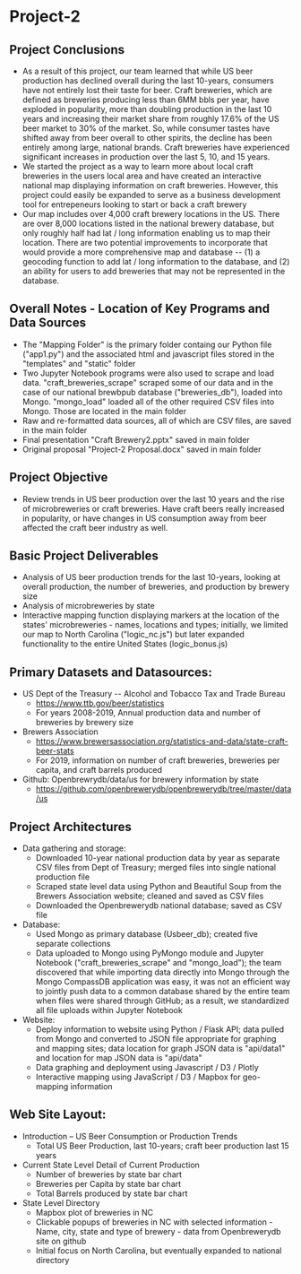 # Project-2
## Project Conclusions
* As a result of this project, our team learned that while US beer production has declined overall during the last 10-years, consumers have not entirely lost their taste for beer.  Craft breweries, which are defined as breweries producing less than 6MM bbls per year, have exploded in popularity, more than doubling production in the last 10 years and increasing their market share from roughly 17.6% of the US beer market to 30% of the market.  So, while consumer tastes have shifted away from beer overall to other spirits, the decline has been entirely among large, national brands.  Craft breweries have experienced significant increases in production over the last 5, 10, and 15 years.  
* We started the project as a way to learn more about local craft breweries in the users local area and have created an interactive national map displaying information on craft breweries.  However, this project could easily be expanded to serve as a business development tool for entrepeneurs looking to start or back a craft brewery
* Our map includes over 4,000 craft brewery locations in the US.  There are over 8,000 locations listed in the national brewery database, but only roughly half had lat / long information enabling us to map their location.  There are two potential improvements to incorporate that would provide a more comprehensive map and database -- (1) a geocoding function to add lat / long information to the database, and (2) an ability for users to add breweries that may not be represented in the database.    

## Overall Notes - Location of Key Programs and Data Sources
* The "Mapping Folder" is the primary folder containg our Python file ("app1.py") and the associated html and javascript files stored in the "templates" and "static" folder
* Two Jupyter Notebook programs were also used to scrape and load data.  "craft_breweries_scrape" scraped some of our data and in the case of our national brewbpub database ("breweries_db"), loaded into Mongo.  "mongo_load" loaded all of the other required CSV files into Mongo.  Those are located in the main folder  
* Raw and re-formatted data sources, all of which are CSV files, are saved in the main folder
* Final presentation "Craft Brewery2.pptx" saved in main folder
* Original proposal "Project-2 Proposal.docx" saved in main folder

## Project Objective
* Review trends in US beer production over the last 10 years and the rise of microbreweries or craft breweries.  Have craft beers really increased in popularity, or have changes in US consumption away from beer affected the craft beer industry as well.

## Basic Project Deliverables
* Analysis of US beer production trends for the last 10-years, looking at overall production, the number of breweries, and production by brewery size
* Analysis of microbreweries by state
* Interactive mapping function displaying markers at the location of the states' microbreweries - names, locations and types; initially, we limited our map to North Carolina ("logic_nc.js") but later expanded functionality to the entire United States (logic_bonus.js)

## Primary Datasets and Datasources:
* US Dept of the Treasury -- Alcohol and Tobacco Tax and Trade Bureau
    * https://www.ttb.gov/beer/statistics
    * For years 2008-2019, Annual production data and number of breweries by brewery size
* Brewers Association    
    * https://www.brewersassociation.org/statistics-and-data/state-craft-beer-stats
    * For 2019, information on number of craft breweries, breweries per capita, and craft barrels produced
* Github:  Openbrewrydb/data/us for brewery information by state
    * https://github.com/openbrewerydb/openbrewerydb/tree/master/data/us

## Project Architectures		
* Data gathering and storage:
    * Downloaded 10-year national production data by year as separate CSV files from Dept of Treasury; merged files into single national production file
    * Scraped state level data using Python and Beautiful Soup from the Brewers Association website; cleaned and saved as CSV files
    * Downloaded the Openbrewerydb national database; saved as CSV file 
* Database:
    * Used Mongo as primary database (Usbeer_db); created five separate collections
    * Data uploaded to Mongo using PyMongo module and Jupyter Notebook ("craft_breweries_scrape" and "mongo_load"); the team discovered that while importing data directly into Mongo through the Mongo CompassDB application was easy, it was not an efficient way to jointly push data to a common database shared by the entire team when files were shared through GitHub; as a result, we standardized all file uploads within Jupyter Notebook
* Website:
    * Deploy information to website using Python / Flask API; data pulled from Mongo and converted to JSON file appropriate for graphing and mapping sites; data location for graph JSON data is "api/data1" and location for map JSON data is "api/data"
    * Data graphing and deployment using Javascript / D3 / Plotly
    * Interactive mapping using JavaScript / D3 / Mapbox for geo-mapping information

## Web Site Layout:
* Introduction – US Beer Consumption or Production Trends
    * Total US Beer Production, last 10-years; craft beer production last 15 years
* Current State Level Detail of Current Production
    * Number of breweries by state bar chart
    * Breweries per Capita by state bar chart
    * Total Barrels produced by state bar chart
* State Level Directory
    * Mapbox plot of breweries in NC
    * Clickable popups of breweries in NC with selected information - Name, city, state and type of brewery - data from Openbrewerydb site on github
    * Initial focus on North Carolina, but eventually expanded to national directory


